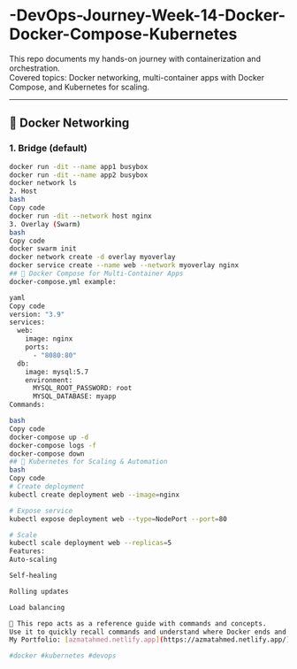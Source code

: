 # -DevOps-Journey-Week-14-Docker-Docker-Compose-Kubernetes
This repo documents my hands-on journey with containerization and orchestration.  
Covered topics: Docker networking, multi-container apps with Docker Compose, and Kubernetes for scaling.

---

## 🔹 Docker Networking

### 1. Bridge (default)
```bash
docker run -dit --name app1 busybox
docker run -dit --name app2 busybox
docker network ls
2. Host
bash
Copy code
docker run -dit --network host nginx
3. Overlay (Swarm)
bash
Copy code
docker swarm init
docker network create -d overlay myoverlay
docker service create --name web --network myoverlay nginx
## 🔹 Docker Compose for Multi-Container Apps
docker-compose.yml example:

yaml
Copy code
version: "3.9"
services:
  web:
    image: nginx
    ports:
      - "8080:80"
  db:
    image: mysql:5.7
    environment:
      MYSQL_ROOT_PASSWORD: root
      MYSQL_DATABASE: myapp
Commands:

bash
Copy code
docker-compose up -d
docker-compose logs -f
docker-compose down
## 🔹 Kubernetes for Scaling & Automation
bash
Copy code
# Create deployment
kubectl create deployment web --image=nginx

# Expose service
kubectl expose deployment web --type=NodePort --port=80

# Scale
kubectl scale deployment web --replicas=5
Features:
Auto-scaling

Self-healing

Rolling updates

Load balancing

📌 This repo acts as a reference guide with commands and concepts.
Use it to quickly recall commands and understand where Docker ends and Kubernetes begins.
My Portfolio: [azmatahmed.netlify.app](https://azmatahmed.netlify.app/)  

#docker #kubernetes #devops
